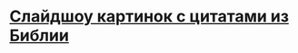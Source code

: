 # [Слайдшоу картинок с цитатами из Библии][1]

[1]: ybible.github.io "Слайдшоу картинок с цитатами из Библии"
